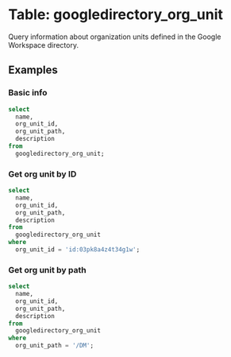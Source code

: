 # Table: googledirectory_org_unit

Query information about organization units defined in the Google Workspace directory.

## Examples

### Basic info

```sql
select
  name,
  org_unit_id,
  org_unit_path,
  description
from
  googledirectory_org_unit;
```

### Get org unit by ID

```sql
select
  name,
  org_unit_id,
  org_unit_path,
  description
from
  googledirectory_org_unit
where
  org_unit_id = 'id:03pk8a4z4t34g1w';
```

### Get org unit by path

```sql
select
  name,
  org_unit_id,
  org_unit_path,
  description
from
  googledirectory_org_unit
where
  org_unit_path = '/DM';
```
